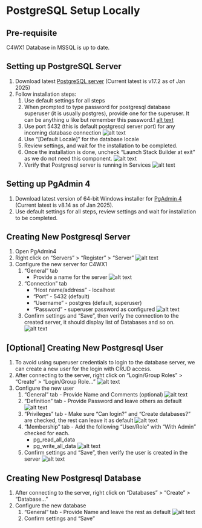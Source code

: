# PostgreSQL Setup Locally

## Pre-requisite
C4WX1 Database in MSSQL is up to date.

## Setting up PostgreSQL Server
1. Download latest [PostgreSQL server](https://www.enterprisedb.com/downloads/postgres-postgresql-downloads) (Current latest is v17.2 as of Jan 2025)
2. Follow installation steps:
    1. Use default settings for all steps
    2. When prompted to type password for postgresql database superuser (it is usually postgres), provide one for the superuser. It can be anything u like but remember this password.!
    [alt text](password-setup.png)
    3. Use port 5432 (this is default postgresql server port) for any incoming database connection
    ![alt text](port-setup.png)
    4. Use “[Default Locale]” for the database locale
    5. Review settings, and wait for the installation to be completed.
    6. Once the installation is done, uncheck “Launch Stack Builder at exit” as we do not need this component.
    ![alt text](uncheck-stack-builder.png)
    7. Verify that Postgresql server is running in Services
    ![alt text](verify-psql-service.png)

## Setting up PgAdmin 4
1. Download latest version of 64-bit Windows installer for [PgAdmin 4](https://www.pgadmin.org/download/pgadmin-4-windows/) (Current latest is v8.14 as of Jan 2025).
2. Use default settings for all steps, review settings and wait for installation to be completed.

## Creating New Postgresql Server
1. Open PgAdmin4
2. Right click on “Servers” > “Register” > “Server”
![alt text](psql-register-server.png)
3. Configure the new server for C4WX1
    1. “General” tab 
        - Provide a name for the server
    ![alt text](psql-server-general.png)
    2. “Connection” tab
        - “Host name/address” - localhost
        - “Port” - 5432 (default)
        - “Username” - postgres (default, superuser)
        - “Password” - superuser password as configured
    ![alt text](psql-server-connection.png)
    3. Confirm settings and “Save”, then verify the connection to the created server, it should display list of Databases and so on.
    ![alt text](verify-psql-server-created.png)

## [Optional] Creating New Postgresql User
1. To avoid using superuser credentials to login to the database server, we can create a new user for the login with CRUD access.
2. After connecting to the server, right click on “Login/Group Roles” > “Create” > “Login/Group Role…”
![alt text](psql-create-login.png)
3. Configure the new user
    1. “General” tab - Provide Name and Comments (optional)
    ![alt text](psql-login-general.png)
    2. “Definition” tab - Provide Password and leave others as default
    ![alt text](psql-login-definition.png)
    3. “Privileges” tab - Make sure “Can login?” and “Create databases?” are checked, the rest can leave it as default
    ![alt text](psql-login-privileges.png)
    4. “Membership” tab - Add the following “User/Role” with “With Admin” checked for each.
        - pg_read_all_data
        - pg_write_all_data
    ![alt text](psql-login-membership.png)
    5. Confirm settings and “Save”, then verify the user is created in the server
    ![alt text](psql-verify-login-created.png)

## Creating New Postgresql Database
1. After connecting to the server, right click on “Databases” > “Create” > “Database…”
2. Configure the new database
    1. “General” tab - Provide Name and leave the rest as default
    ![alt text](psql-database-general.png)
    2. Confirm settings and “Save”
